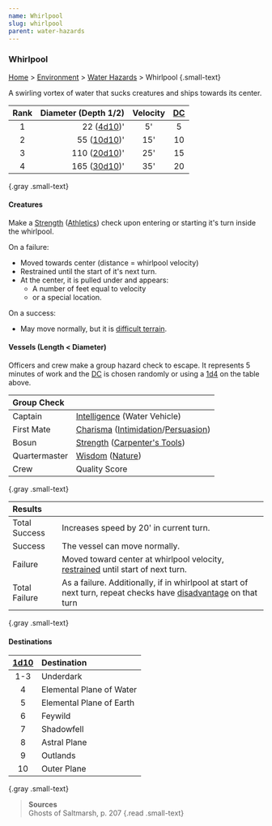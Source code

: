 ```yaml
---
name: Whirlpool
slug: whirlpool
parent: water-hazards
---
```

### Whirlpool
[Home](dm-operations-center) > [Environment](environment-menu) > [Water Hazards](water-hazards) > Whirlpool {.small-text}

A swirling vortex of water that sucks creatures and ships towards its center.

| Rank   | Diameter (Depth 1/2)                       | Velocity   | [DC](difficulty-class) |
| :----: | -----------------------------------------: | :--------: | :--: |
|   1    |                 22 ([4d10](/roll/4d10))'   |     5'     |  5   |
|   2    |                55 ([10d10](/roll/10d10))'  |    15'     |  10  |
|   3    |               110 ([20d10](/roll/20d10))'  |    25'     |  15  |
|   4    |                165 ([30d10](/roll/30d10))' |    35'     |  20  |
{.gray .small-text}

#### Creatures
Make a [Strength](strength) ([Athletics](athletics)) check upon entering or starting it's turn inside the whirlpool.

On a failure:
- Moved towards center (distance = whirlpool velocity)
- Restrained until the start of it's next turn.
- At the center, it is pulled under and appears:
    - A number of feet equal to velocity
    - or a special location.

On a success:
- May move normally, but it is [difficult terrain](difficult-terrain).

#### Vessels (Length < Diameter)
Officers and crew make a group hazard check to escape. It represents 5 minutes of work and the [DC](difficulty-class) is chosen randomly or using a [1d4](/roll/1d4) on the table above.

| Group Check                                                                                   ||
| :-------------- | :--------------------------------------------------------------------------- |
| Captain         | [Intelligence](intelligence) (Water Vehicle)                                 |
| First Mate      | [Charisma](charisma) ([Intimidation](intimidation)/[Persuasion](persuasion)) |
| Bosun           | [Strength](strength) ([Carpenter's Tools](/item/carpenters-tools))           |
| Quartermaster   | [Wisdom](wisdom) ([Nature](nature))                                          |
| Crew            | Quality Score                                                                |
{.gray .small-text}

| Results                                                                                                      ||
| :------------ | :-------------------------------------------------------------------------------------------- |
| Total Success | Increases speed by 20' in current turn.                                                       |
| Success       | The vessel can move normally.                                                                 |
| Failure       | Moved toward center at whirlpool velocity, [restrained](restrained) until start of next turn. |
| Total Failure | As a failure. Additionally, if in whirlpool at start of next turn, repeat checks have [disadvantage](advantage-and-disadvantage) on that turn |
{.gray .small-text}

#### Destinations
| [1d10](/roll/1d10) | Destination |
| :---: | :----------------------- |
|  1-3  | Underdark                |
|   4   | Elemental Plane of Water |
|   5   | Elemental Plane of Earth |
|   6   | Feywild                  |
|   7   | Shadowfell               |
|   8   | Astral Plane             |
|   9   | Outlands                 |
|  10   | Outer Plane              |
{.gray .small-text}

> **Sources** <br/>
> Ghosts of Saltmarsh, p. 207
{.read .small-text}
